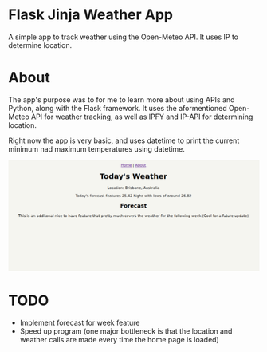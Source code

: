 # Flask Jinja Weather App
A simple app to track weather using the Open-Meteo API. It uses IP to determine location.

# About
The app's purpose was to for me to learn more about using APIs and Python, along with the Flask framework. It uses the aformentioned Open-Meteo API for weather tracking, as well as IPFY and IP-API for determining location. 

Right now the app is very basic, and uses datetime to print the current minimum nad maximum temperatures using datetime.

![V1.0](/screenshot/v1.0.png)

# TODO
- Implement forecast for week feature
- Speed up program (one major bottleneck is that the location and weather calls are made every time the home page is loaded)

